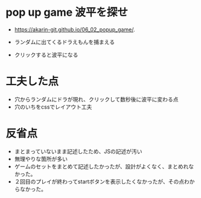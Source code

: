 # pop up game 波平を探せ
 - https://akarin-git.github.io/06_02_popup_game/.

 - ランダムに出てくるドラえもんを捕まえる
 - クリックすると波平になる
 
# 工夫した点
 
- 穴からランダムにドラが現れ、クリックして数秒後に波平に変わる点
- 穴のいちをcssでレイアウト工夫
 
# 反省点
 
- まとまっていないまま記述したため、JSの記述が汚い
- 無理やりな箇所が多い
- ゲームのセットをまとめて記述したかったが、設計がよくなく、まとめれなかった。
- ２回目のプレイが終わってstartボタンを表示したくなかったが、その点わからなかった。

 
